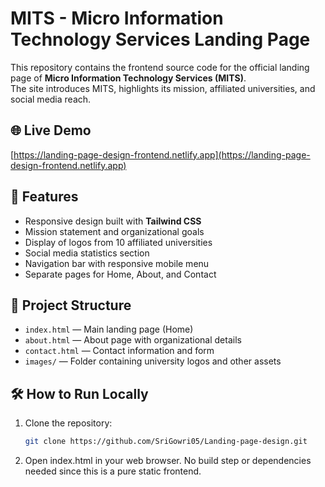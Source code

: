 # MITS - Micro Information Technology Services Landing Page
This repository contains the frontend source code for the official landing page of **Micro Information Technology Services (MITS)**.  
The site introduces MITS, highlights its mission, affiliated universities, and social media reach.
## 🌐 Live Demo  
[https://landing-page-design-frontend.netlify.app](https://landing-page-design-frontend.netlify.app)
## 🚀 Features
- Responsive design built with **Tailwind CSS**
- Mission statement and organizational goals
- Display of logos from 10 affiliated universities
- Social media statistics section
- Navigation bar with responsive mobile menu
- Separate pages for Home, About, and Contact
## 📁 Project Structure
- `index.html` — Main landing page (Home)
- `about.html` — About page with organizational details
- `contact.html` — Contact information and form
- `images/` — Folder containing university logos and other assets
## 🛠️ How to Run Locally
1. Clone the repository:
   ```bash
   git clone https://github.com/SriGowri05/Landing-page-design.git
2. Open index.html in your web browser.
   No build step or dependencies needed since this is a pure static frontend.


